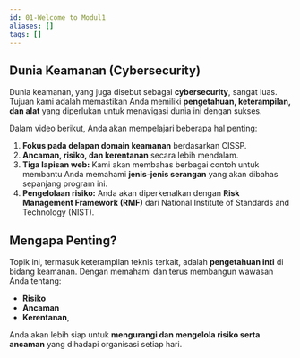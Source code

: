 ```yaml
---
id: 01-Welcome to Modul1
aliases: []
tags: []
---
```


## Dunia Keamanan (Cybersecurity)

Dunia keamanan, yang juga disebut sebagai **cybersecurity**, sangat luas. Tujuan kami adalah memastikan Anda memiliki **pengetahuan, keterampilan, dan alat** yang diperlukan untuk menavigasi dunia ini dengan sukses.

Dalam video berikut, Anda akan mempelajari beberapa hal penting:

1. **Fokus pada delapan domain keamanan** berdasarkan CISSP.
2. **Ancaman, risiko, dan kerentanan** secara lebih mendalam.
3. **Tiga lapisan web:**
   Kami akan membahas berbagai contoh untuk membantu Anda memahami **jenis-jenis serangan** yang akan dibahas sepanjang program ini.
4. **Pengelolaan risiko:**
   Anda akan diperkenalkan dengan **Risk Management Framework (RMF)** dari National Institute of Standards and Technology (NIST).

## Mengapa Penting?

Topik ini, termasuk keterampilan teknis terkait, adalah **pengetahuan inti** di bidang keamanan. Dengan memahami dan terus membangun wawasan Anda tentang:

- **Risiko**
- **Ancaman**
- **Kerentanan**,

Anda akan lebih siap untuk **mengurangi dan mengelola risiko serta ancaman** yang dihadapi organisasi setiap hari.
